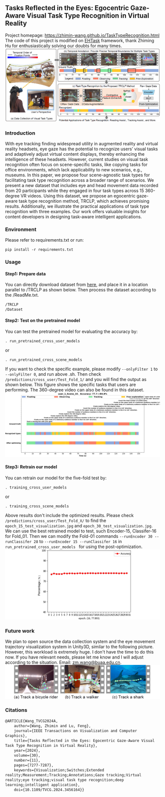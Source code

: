## Tasks Reflected in the Eyes: Egocentric Gaze-Aware Visual Task Type Recognition in Virtual Reality

Project homepage: https://zhimin-wang.github.io/TaskTypeRecognition.html
The code of this project is modified on [EHTask](https://github.com/CraneHzm/EHTask) framework, thank Zhiming Hu for enthusiastically solving our doubts for many times.
![](README_md_files/326903e0-959a-11ef-945f-897d79f97fb8.jpeg?v=1&type=image)

### Introduction
With eye tracking finding widespread utility in augmented reality and virtual reality headsets, eye gaze has the potential to recognize users’ visual tasks and adaptively adjust virtual content displays, thereby enhancing the intelligence of these headsets. However, current studies on visual task recognition often focus on scene-specific tasks, like copying tasks for office environments, which lack applicability to new scenarios, e.g., museums. In this paper, we propose four scene-agnostic task types for facilitating task type recognition across a broader range of scenarios. We present a new dataset that includes eye and head movement data recorded from 20 participants while they engaged in four task types across 15 360-degree VR videos. Using this dataset, we propose an egocentric gaze-aware task type recognition method, TRCLP, which achieves promising results. Additionally, we illustrate the practical applications of task type recognition with three examples. Our work offers valuable insights for content developers in designing task-aware intelligent applications.

### Environment
Please refer to requirements.txt or run:
```
pip install -r requirements.txt
```
### Usage
#### Step1: Prepare data
You can directly download dataset from [here](https://drive.google.com/file/d/1HW-MxPx6v0HxBBAq_IATj5eouSvG3daU/view?usp=sharing), and place it in a location parallel to /TRCLP as shown below. Then process the dataset according to the /ReadMe.txt.
```
/TRCLP
/Dataset
```
#### Step2: Test on the pretrained model
You can test the pretrained model for evaluating the accuracy by:
```
. run_pretrained_cross_user_models 
```
or 
```
. run_pretrained_cross_scene_models
```
If you want to check the specific example, please modify ``--onlyFilter 1`` to ``--onlyFilter 0``, and run above .sh. Then check `/predictions/cross_user/Test_Fold_1/` and you will find the output as shown below. This figure shows the specific tasks that users are performing. The 360-degree video can also be found in this  dataset.
![](README_md_files/465905c0-95a0-11ef-945f-897d79f97fb8.jpeg?v=1&type=image)

#### Step3: Retrain our model
You can retrain our model for the five-fold test by:
```
. training_cross_user_models
```
or 
```
. training_cross_scene_models
```
Above results don't include the optimized results. Please check ``/predictions/cross_user/Test_Fold_X/`` to find the ``epoch_15_test_visualization.jpg`` and ``epoch_30_test_visualization.jpg``. We can use the best retrained model to test, such Encoder-15, Classifer-16 for Fold_01. Then we can modify the Fold-01 commands ``--runEncoder 30 --runClassifer 28`` to ``--runEncoder 15 --runClassifer 16`` in ``run_pretrained_cross_user_models ``  for using the post-optimization.
![](README_md_files/8da5ab20-95a2-11ef-945f-897d79f97fb8.jpeg?v=1&type=image)

### Future work
We plan to open source the data collection system and the eye movement trajectory visualization system in Unity3D, similar to the following picture. However, this workload is extremely huge. I don't have the time to do this now. If you have relevant needs, please let me know and I will adjust according to the situation. Email: zm.wang@buaa.edu.cn.
![](README_md_files/97a36350-95a3-11ef-945f-897d79f97fb8.jpeg?v=1&type=image)

### Citations
```
@ARTICLE{Wang_TVCG2024A,
    author={Wang, Zhimin and Lu, Feng},
    journal={IEEE Transactions on Visualization and Computer Graphics}, 
    title={Tasks Reflected in the Eyes: Egocentric Gaze-Aware Visual Task Type Recognition in Virtual Reality}, 
    year={2024},
    volume={30},
    number={11},
    pages={7277-7287},
    keywords={Visualization;Switches;Extended reality;Measurement;Tracking;Annotations;Gaze tracking;Virtual reality;eye tracking;visual task type recognition;deep learning;intelligent application},
    doi={10.1109/TVCG.2024.3456164}}
```
